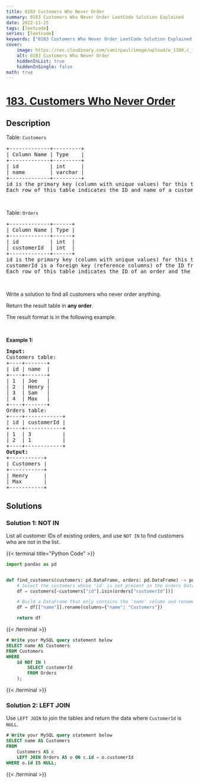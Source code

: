 ```yaml
---
title: 0183 Customers Who Never Order
summary: 0183 Customers Who Never Order LeetCode Solution Explained
date: 2022-11-25
tags: [leetcode]
series: [leetcode]
keywords: ["0183 Customers Who Never Order LeetCode Solution Explained in all languages", "0183 Customers Who Never Order", "LeetCode", "leetcode solution in Python3 C++ Java Go PHP Ruby Swift TypeScript Rust C# JavaScript C", "GeeksforGeeks", "InterviewBit", "Coding Ninjas", "HackerRank", "HackerEarth", "CodeChef", "TopCoder", "AlgoExpert", "freeCodeCamp", "Codeforces", "GitHub", "AtCoder", "Samir Paul"]
cover:
    image: https://res.cloudinary.com/samirpaul/image/upload/w_1100,c_fit,co_rgb:FFFFFF,l_text:Arial_75_bold:0183 Customers Who Never Order - Solution Explained/problem-solving.webp
    alt: 0183 Customers Who Never Order
    hiddenInList: true
    hiddenInSingle: false
math: true
---
```



# [183. Customers Who Never Order](https://leetcode.com/problems/customers-who-never-order)


## Description

<p>Table: <code>Customers</code></p>

<pre>
+-------------+---------+
| Column Name | Type    |
+-------------+---------+
| id          | int     |
| name        | varchar |
+-------------+---------+
id is the primary key (column with unique values) for this table.
Each row of this table indicates the ID and name of a customer.
</pre>

<p>&nbsp;</p>

<p>Table: <code>Orders</code></p>

<pre>
+-------------+------+
| Column Name | Type |
+-------------+------+
| id          | int  |
| customerId  | int  |
+-------------+------+
id is the primary key (column with unique values) for this table.
customerId is a foreign key (reference columns) of the ID from the Customers table.
Each row of this table indicates the ID of an order and the ID of the customer who ordered it.
</pre>

<p>&nbsp;</p>

<p>Write a solution to find all customers who never order anything.</p>

<p>Return the result table in <strong>any order</strong>.</p>

<p>The result format is in the following example.</p>

<p>&nbsp;</p>
<p><strong class="example">Example 1:</strong></p>

<pre>
<strong>Input:</strong> 
Customers table:
+----+-------+
| id | name  |
+----+-------+
| 1  | Joe   |
| 2  | Henry |
| 3  | Sam   |
| 4  | Max   |
+----+-------+
Orders table:
+----+------------+
| id | customerId |
+----+------------+
| 1  | 3          |
| 2  | 1          |
+----+------------+
<strong>Output:</strong> 
+-----------+
| Customers |
+-----------+
| Henry     |
| Max       |
+-----------+
</pre>

## Solutions

### Solution 1: NOT IN

List all customer IDs of existing orders, and use `NOT IN` to find customers who are not in the list.

<!-- tabs:start -->

{{< terminal title="Python Code" >}}
```python
import pandas as pd


def find_customers(customers: pd.DataFrame, orders: pd.DataFrame) -> pd.DataFrame:
    # Select the customers whose 'id' is not present in the orders DataFrame's 'customerId' column.
    df = customers[~customers["id"].isin(orders["customerId"])]

    # Build a DataFrame that only contains the 'name' column and rename it as 'Customers'.
    df = df[["name"]].rename(columns={"name": "Customers"})

    return df
```
{{< /terminal >}}

```sql
# Write your MySQL query statement below
SELECT name AS Customers
FROM Customers
WHERE
    id NOT IN (
        SELECT customerId
        FROM Orders
    );
```
{{< /terminal >}}

<!-- tabs:end -->

### Solution 2: LEFT JOIN

Use `LEFT JOIN` to join the tables and return the data where `CustomerId` is `NULL`.

<!-- tabs:start -->

```sql
# Write your MySQL query statement below
SELECT name AS Customers
FROM
    Customers AS c
    LEFT JOIN Orders AS o ON c.id = o.customerId
WHERE o.id IS NULL;
```
{{< /terminal >}}

<!-- tabs:end -->

<!-- end -->
